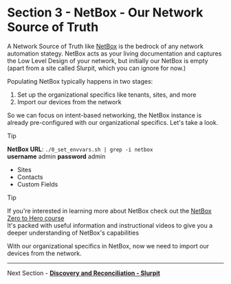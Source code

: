 # Section 3 - NetBox - Our Network Source of Truth

A Network Source of Truth like [NetBox](https://netboxlabs.com/) is the bedrock of any network automation stategy. NetBox acts as your living documentation and captures the Low Level Design of your network, but initially our NetBox is empty (apart from a site called Slurpit, which you can ignore for now.)

Populating NetBox typically happens in two stages:

1. Set up the organizational specifics like tenants, sites, and more
2. Import our devices from the network

So we can focus on intent-based networking, the NetBox instance is already pre-configured with our organizational specifics. Let's take a look.

> [!TIP]
> **NetBox URL**: `./0_set_envvars.sh | grep -i netbox`  
> **username** admin
> **password** admin

- Sites
- Contacts
- Custom Fields

> [!TIP]
> 
> If you're interested in learning more about NetBox check out the [NetBox Zero to Hero course](https://netboxlabs.com/zero-to-hero/)  
> It's packed with useful information and instructional videos to give you a deeper understanding of NetBox's capabilities

With our organizational specifics in NetBox, now we need to import our devices from the network.

___

Next Section - [**Discovery and Reconciliation - Slurpit**](./4_Discovery_Reconciliation_Slurpit.md)
